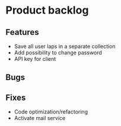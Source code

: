 # Product backlog
## Features
- Save all user laps in a separate collection
- Add possibility to change password
- API key for client
## Bugs

## Fixes
- Code optimization/refactoring
- Activate mail service
